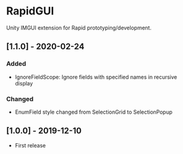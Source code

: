 # RapidGUI
Unity IMGUI extension for Rapid prototyping/development.

## [1.1.0] - 2020-02-24
### Added
- IgnoreFieldScope: Ignore fields with specified names in recursive display

### Changed
- EnumField style changed from SelectionGrid to SelectionPopup


## [1.0.0] - 2019-12-10
- First release